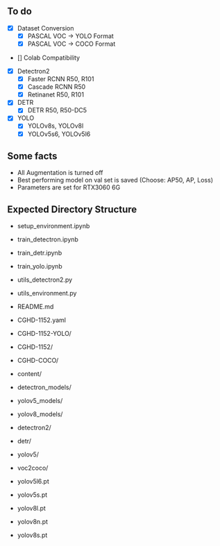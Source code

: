 ## To do
- [x] Dataset Conversion
  - [x] PASCAL VOC -> YOLO Format
  - [x] PASCAL VOC -> COCO Format
- [] Colab Compatibility
- [x] Detectron2
  - [x] Faster RCNN R50, R101
  - [x] Cascade RCNN R50
  - [x] Retinanet R50, R101
- [x] DETR
  - [x] DETR R50, R50-DC5
- [x] YOLO
  - [x] YOLOv8s, YOLOv8l
  - [x] YOLOv5s6, YOLOv5l6  

## Some facts
- All Augmentation is turned off
- Best performing model on val set is saved (Choose: AP50, AP, Loss)
- Parameters are set for RTX3060 6G 


## Expected Directory Structure
- setup_environment.ipynb
- train_detectron.ipynb
- train_detr.ipynb
- train_yolo.ipynb
- utils_detectron2.py
- utils_environment.py
- README.md

- CGHD-1152.yaml
- CGHD-1152-YOLO/
- CGHD-1152/
- CGHD-COCO/
- content/

- detectron_models/
- yolov5_models/
- yolov8_models/
  
- detectron2/
- detr/
- yolov5/
- voc2coco/
  
- yolov5l6.pt
- yolov5s.pt
- yolov8l.pt
- yolov8n.pt
- yolov8s.pt
